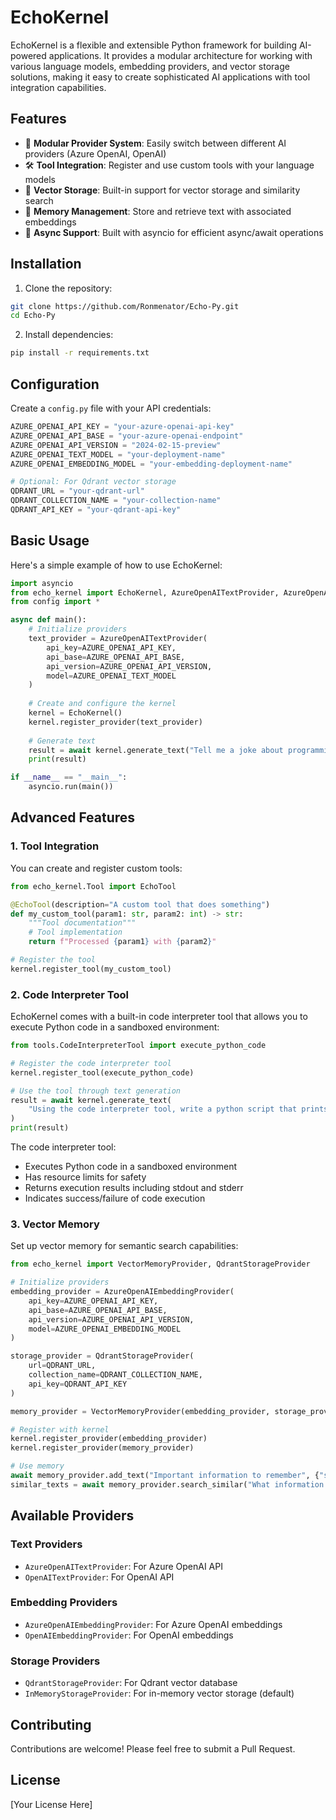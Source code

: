 # EchoKernel

EchoKernel is a flexible and extensible Python framework for building AI-powered applications. It provides a modular architecture for working with various language models, embedding providers, and vector storage solutions, making it easy to create sophisticated AI applications with tool integration capabilities.

## Features

- 🔌 **Modular Provider System**: Easily switch between different AI providers (Azure OpenAI, OpenAI)
- 🛠️ **Tool Integration**: Register and use custom tools with your language models
- 💾 **Vector Storage**: Built-in support for vector storage and similarity search
- 🧠 **Memory Management**: Store and retrieve text with associated embeddings
- 🔄 **Async Support**: Built with asyncio for efficient async/await operations

## Installation

1. Clone the repository:
```bash
git clone https://github.com/Ronmenator/Echo-Py.git
cd Echo-Py
```

2. Install dependencies:
```bash
pip install -r requirements.txt
```

## Configuration

Create a `config.py` file with your API credentials:

```python
AZURE_OPENAI_API_KEY = "your-azure-openai-api-key"
AZURE_OPENAI_API_BASE = "your-azure-openai-endpoint"
AZURE_OPENAI_API_VERSION = "2024-02-15-preview"
AZURE_OPENAI_TEXT_MODEL = "your-deployment-name"
AZURE_OPENAI_EMBEDDING_MODEL = "your-embedding-deployment-name"

# Optional: For Qdrant vector storage
QDRANT_URL = "your-qdrant-url"
QDRANT_COLLECTION_NAME = "your-collection-name"
QDRANT_API_KEY = "your-qdrant-api-key"
```

## Basic Usage

Here's a simple example of how to use EchoKernel:

```python
import asyncio
from echo_kernel import EchoKernel, AzureOpenAITextProvider, AzureOpenAIEmbeddingProvider
from config import *

async def main():
    # Initialize providers
    text_provider = AzureOpenAITextProvider(
        api_key=AZURE_OPENAI_API_KEY,
        api_base=AZURE_OPENAI_API_BASE,
        api_version=AZURE_OPENAI_API_VERSION,
        model=AZURE_OPENAI_TEXT_MODEL
    )
    
    # Create and configure the kernel
    kernel = EchoKernel()
    kernel.register_provider(text_provider)
    
    # Generate text
    result = await kernel.generate_text("Tell me a joke about programming")
    print(result)

if __name__ == "__main__":
    asyncio.run(main())
```

## Advanced Features

### 1. Tool Integration

You can create and register custom tools:

```python
from echo_kernel.Tool import EchoTool

@EchoTool(description="A custom tool that does something")
def my_custom_tool(param1: str, param2: int) -> str:
    """Tool documentation"""
    # Tool implementation
    return f"Processed {param1} with {param2}"

# Register the tool
kernel.register_tool(my_custom_tool)
```

### 2. Code Interpreter Tool

EchoKernel comes with a built-in code interpreter tool that allows you to execute Python code in a sandboxed environment:

```python
from tools.CodeInterpreterTool import execute_python_code

# Register the code interpreter tool
kernel.register_tool(execute_python_code)

# Use the tool through text generation
result = await kernel.generate_text(
    "Using the code interpreter tool, write a python script that prints 'Hello, World!'"
)
print(result)
```

The code interpreter tool:
- Executes Python code in a sandboxed environment
- Has resource limits for safety
- Returns execution results including stdout and stderr
- Indicates success/failure of code execution

### 3. Vector Memory

Set up vector memory for semantic search capabilities:

```python
from echo_kernel import VectorMemoryProvider, QdrantStorageProvider

# Initialize providers
embedding_provider = AzureOpenAIEmbeddingProvider(
    api_key=AZURE_OPENAI_API_KEY,
    api_base=AZURE_OPENAI_API_BASE,
    api_version=AZURE_OPENAI_API_VERSION,
    model=AZURE_OPENAI_EMBEDDING_MODEL
)

storage_provider = QdrantStorageProvider(
    url=QDRANT_URL,
    collection_name=QDRANT_COLLECTION_NAME,
    api_key=QDRANT_API_KEY
)

memory_provider = VectorMemoryProvider(embedding_provider, storage_provider)

# Register with kernel
kernel.register_provider(embedding_provider)
kernel.register_provider(memory_provider)

# Use memory
await memory_provider.add_text("Important information to remember", {"source": "docs"})
similar_texts = await memory_provider.search_similar("What information do we have?")
```

## Available Providers

### Text Providers
- `AzureOpenAITextProvider`: For Azure OpenAI API
- `OpenAITextProvider`: For OpenAI API

### Embedding Providers
- `AzureOpenAIEmbeddingProvider`: For Azure OpenAI embeddings
- `OpenAIEmbeddingProvider`: For OpenAI embeddings

### Storage Providers
- `QdrantStorageProvider`: For Qdrant vector database
- `InMemoryStorageProvider`: For in-memory vector storage (default)

## Contributing

Contributions are welcome! Please feel free to submit a Pull Request.

## License

[Your License Here] 